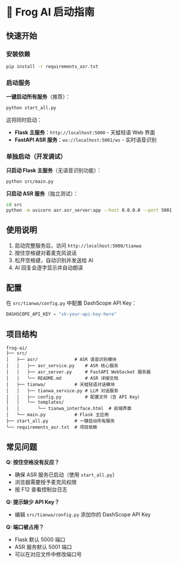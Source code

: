 # 🐸 Frog AI 启动指南

## 快速开始

### 安装依赖

```bash
pip install -r requirements_asr.txt
```

### 启动服务

**一键启动所有服务**（推荐）：

```bash
python start_all.py
```

这将同时启动：
- **Flask 主服务**：`http://localhost:5000` - 天蛙轻语 Web 界面
- **FastAPI ASR 服务**：`ws://localhost:5001/ws` - 实时语音识别

### 单独启动（开发调试）

**只启动 Flask 主服务**（无语音识别功能）：

```bash
python src/main.py
```

**只启动 ASR 服务**（独立测试）：

```bash
cd src
python -m uvicorn asr.asr_server:app --host 0.0.0.0 --port 5001
```

## 使用说明

1. 启动完整服务后，访问 `http://localhost:5000/tianwa`
2. 按住空格键对着麦克风说话
3. 松开空格键，自动识别并发送给 AI
4. AI 回复会逐字显示并自动朗读

## 配置

在 `src/tianwa/config.py` 中配置 DashScope API Key：

```python
DASHSCOPE_API_KEY = "sk-your-api-key-here"
```

## 项目结构

```
frog-ai/
├── src/
│   ├── asr/              # ASR 语音识别模块
│   │   ├── asr_service.py    # ASR 核心服务
│   │   ├── asr_server.py     # FastAPI WebSocket 服务器
│   │   └── README.md         # ASR 详细文档
│   ├── tianwa/           # 天蛙轻语对话模块
│   │   ├── tianwa_service.py # LLM 对话服务
│   │   ├── config.py         # 配置文件（含 API Key）
│   │   └── templates/
│   │       └── tianwa_interface.html  # 前端界面
│   └── main.py           # Flask 主应用
├── start_all.py          # 一键启动所有服务
└── requirements_asr.txt  # 项目依赖
```

## 常见问题

**Q: 按住空格没有反应？**
- 确保 ASR 服务已启动（使用 `start_all.py`）
- 浏览器需要授予麦克风权限
- 按 F12 查看控制台日志

**Q: 提示缺少 API Key？**
- 编辑 `src/tianwa/config.py` 添加你的 DashScope API Key

**Q: 端口被占用？**
- Flask 默认 5000 端口
- ASR 服务默认 5001 端口
- 可以在对应文件中修改端口号

